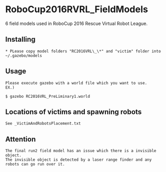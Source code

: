 # RoboCup2016RVRL_FieldModels  
6 field models used in RoboCup 2016 Rescue Virtual Robot League.  

## Installing  
    * PLease copy model folders "RC2016VRL\_\*" and "victim" folder into ~/.gazebo/models  

## Usage  
    Please execute gazebo with a world file which you want to use.  
    EX.)  

    $ gazebo RC2016VRL_PreLiminary1.world  

## Locations of victims and spawning robots  
    See _VictimAndRobotsPlacement.txt  

## Attention  
    The final run2 field model has an issue which there is a invisible object.  
    The invisible object is detected by a laser range finder and any robots can go run over it.  

